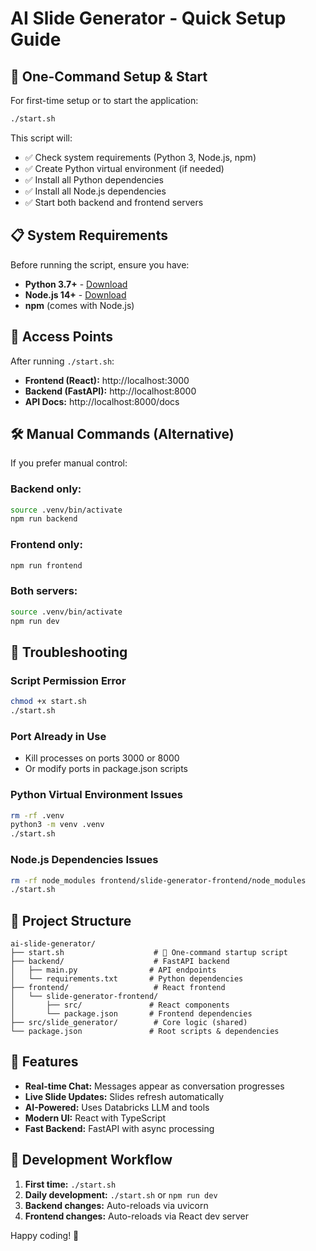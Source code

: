 # AI Slide Generator - Quick Setup Guide

## 🚀 One-Command Setup & Start

For first-time setup or to start the application:

```bash
./start.sh
```

This script will:
- ✅ Check system requirements (Python 3, Node.js, npm)
- ✅ Create Python virtual environment (if needed)
- ✅ Install all Python dependencies
- ✅ Install all Node.js dependencies  
- ✅ Start both backend and frontend servers

## 📋 System Requirements

Before running the script, ensure you have:

- **Python 3.7+** - [Download](https://www.python.org/downloads/)
- **Node.js 14+** - [Download](https://nodejs.org/)
- **npm** (comes with Node.js)

## 🎯 Access Points

After running `./start.sh`:

- **Frontend (React):** http://localhost:3000
- **Backend (FastAPI):** http://localhost:8000
- **API Docs:** http://localhost:8000/docs

## 🛠 Manual Commands (Alternative)

If you prefer manual control:

### Backend only:
```bash
source .venv/bin/activate
npm run backend
```

### Frontend only:
```bash
npm run frontend
```

### Both servers:
```bash
source .venv/bin/activate
npm run dev
```

## 🔧 Troubleshooting

### Script Permission Error
```bash
chmod +x start.sh
./start.sh
```

### Port Already in Use
- Kill processes on ports 3000 or 8000
- Or modify ports in package.json scripts

### Python Virtual Environment Issues
```bash
rm -rf .venv
python3 -m venv .venv
./start.sh
```

### Node.js Dependencies Issues
```bash
rm -rf node_modules frontend/slide-generator-frontend/node_modules
./start.sh
```

## 📁 Project Structure

```
ai-slide-generator/
├── start.sh                    # 🚀 One-command startup script
├── backend/                    # FastAPI backend
│   ├── main.py                # API endpoints
│   └── requirements.txt       # Python dependencies
├── frontend/                   # React frontend
│   └── slide-generator-frontend/
│       ├── src/               # React components
│       └── package.json       # Frontend dependencies
├── src/slide_generator/        # Core logic (shared)
└── package.json               # Root scripts & dependencies
```

## 🎨 Features

- **Real-time Chat:** Messages appear as conversation progresses
- **Live Slide Updates:** Slides refresh automatically
- **AI-Powered:** Uses Databricks LLM and tools
- **Modern UI:** React with TypeScript
- **Fast Backend:** FastAPI with async processing

## 🔄 Development Workflow

1. **First time:** `./start.sh`
2. **Daily development:** `./start.sh` or `npm run dev`
3. **Backend changes:** Auto-reloads via uvicorn
4. **Frontend changes:** Auto-reloads via React dev server

Happy coding! 🎉
